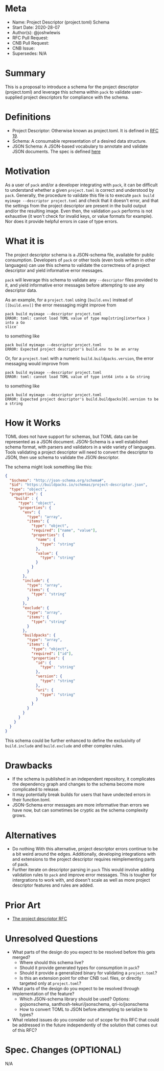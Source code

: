 # Meta
[meta]: #meta
- Name: Project Descriptor (project.toml) Schema
- Start Date: 2020-28-07
- Author(s): @joshwlewis
- RFC Pull Request:
- CNB Pull Request:
- CNB Issue:
- Supersedes: N/A

# Summary
[summary]: #summary

This is a proposal to introduce a schema for the project descriptor
(project.toml) and leverage this schema within `pack` to validate user-supplied
project descriptors for compliance with the schema.

# Definitions
[definitions]: #definitions

- Project Descriptor: Otherwise known as project.toml. It is defined
  in [RFC 19](./0019-project-descriptor.md).
- Schema: A consumable representation of a desired data structure.
- JSON Schema: A JSON-based vocabulary to annotate and validate JSON documents.
  The spec is defined [here](https://json-schema.org/)

# Motivation
[motivation]: #motivation

As a user of `pack` and/or a developer integrating with `pack`, it can be 
difficult to understand whether a given `project.toml` is correct and
understood by `pack`. Generally, the procedure to validate this file is to
execute `pack build myimage --descriptor project.toml` and check that it 
doesn't error, and that the settings from the project descriptor are present 
in the build output and/or the resulting image. Even then, the validation 
`pack` performs is not exhaustive (it won't check for invalid keys, or value 
formats for example). Nor does it provide helpful errors in case of type errors.

# What it is
[what-it-is]: #what-it-is

The project descriptor schema is a JSON-schema file, available for public
consumption. Developers of `pack` or other tools (even tools written in other
languages) can use this schema to validate the correctness of a project
descriptor and yield informative error messages.

`pack` will leverage this schema to validate any `--descriptor` files provided
to it, and yield informative error messages before attempting to use any
descriptor data.

As an example, for a `project.toml` using `[build.env]` instead of 
`[[build.env]]` the error messaging might improve from

```
pack build myimage --descriptor project.toml
ERROR: toml: cannot load TOML value of type map[string]interface } into a Go
slice`
```

to something like

```
pack build myimage --descriptor project.toml
ERROR: Expected project descriptor's build.env to be an array
```

Or, for a `project.toml` with a numeric `build.buildpacks.version`, the error
messaging would improve from

```
pack build myimage --descriptor project.toml
ERROR: toml: cannot load TOML value of type int64 into a Go string
```

to something like

```
pack build myimage --descriptor project.toml
ERROR: Expected project descriptor's build.buildpacks[0].version to be a string
```

# How it Works
[how-it-works]: #how-it-works

TOML does not have support for schemas, but TOML data can be represented as
a JSON document. JSON-Schema is a well established schema format, with parsers
and validators in a wide variety of languages. Tools validating a project
descriptor will need to convert the descriptor to JSON, then use schema to
validate the JSON descriptor.

The schema might look something like this:

```json
{
  "$schema": "http://json-schema.org/schema#",
  "$id": "https://buildpacks.io/schemas/project-descriptor.json",
  "type": "object",
  "properties": {
    "build" : {
      "type": "object",
      "properties": {
        "env": {
          "type": "array",
          "items": {
            "type": "object",
            "required": ["name", "value"],
            "properties": {
              "name": {
                "type": "string"
              },
              "value": {
                "type": "string"
              }
            }
          }
        },
        "include": {
          "type": "array",
          "items": {
            "type": "string"
          }
        },
        "exclude": {
          "type": "array",
          "items": {
            "type": "string"
          }
        },
        "buildpacks": {
          "type": "array",
          "items": {
            "type": "object",
            "required": ["id"],
            "properties": {
              "id": { 
                "type": "string"
              },
              "version": {
                "type": "string"
              },
              "uri": { 
                "type": "string"
              }
            }
          }
        }
      }
    }
  }
}
```

This schema could be further enhanced to define the exclusivity of
`build.include` and `build.exclude` and other complex rules.

# Drawbacks
[drawbacks]: #drawbacks

- If the schema is published in an independent repository, it complicates the
  dependency graph and changes to the schema become more complicated to release.
- It may potentially break builds for users that have undected errors in their
  function.toml.
- JSON-Schema error messages are more informative than errors we have now, but 
  can sometimes be cryptic as the schema complexity grows.

# Alternatives
[alternatives]: #alternatives

- Do nothing
  With this alternative, project descriptor errors continue to be a bit weird 
  around the edges. Additionally, developing integrations with and extensions
  to the project descriptor requires reimplementing parts of pack.
- Further iterate on descriptor parsing in `pack`
  This would involve adding validation rules to `pack` and improve error
  messages. This is tougher for intergrations to work with, and doesn't scale
  as well as more project descriptor features and rules are added.

# Prior Art
[prior-art]: #prior-art

- [The project descriptor RFC](./0019-project-descriptor.md)

# Unresolved Questions
[unresolved-questions]: #unresolved-questions

- What parts of the design do you expect to be resolved before this gets merged?
  - Where should this schema live?
  - Should it provide generated types for consumption in `pack`?
  - Should it provide a generalized binary for validating a `project.toml`?
  - Is this an extension point for other CNB `toml` files, or directly targeted
    only at `project.toml`?
- What parts of the design do you expect to be resolved through implementation of the feature?
  - Which JSON-schema library should be used? Options: gojsonschema, santhosh-tekuri/jsonschema, qri-io/jsonschema
  - How to convert TOML to JSON before attempting to serialize to types?
- What related issues do you consider out of scope for this RFC that could be addressed in the future independently of the solution that comes out of this RFC?

# Spec. Changes (OPTIONAL)
[spec-changes]: #spec-changes

N/A
